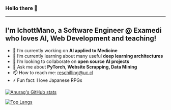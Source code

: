 ### Hello there 👋

---
I'm IchottMano, a Software Engineer @ Examedi who loves **AI**, **Web Development** and **teaching**!
---
<!--
**IchottMano/IchottMano** is a ✨ _special_ ✨ repository because its `README.md` (this file) appears on your GitHub profile.

Here are some ideas to get you started:

- 🔭 I’m currently working on ...
- 🌱 I’m currently learning ...
- 👯 I’m looking to collaborate on ...
- 🤔 I’m looking for help with ...
- 💬 Ask me about ...
- 📫 How to reach me: ...
- 😄 Pronouns: ...
- ⚡ Fun fact: ...
-->
- 🔭 I’m currently working on **AI applied to Medicine**
- 🌱 I’m currently learning about many useful **deep learning architectures**
- 👯 I’m looking to collaborate on **open source AI projects**
- 💬 Ask me about **PyTorch, Website Scrapping, Data Mining**
- 📫 How to reach me: reschilling@uc.cl
- ⚡ Fun fact: I love Japanese RPGs

[![Anurag's GitHub stats](https://github-readme-stats.vercel.app/api?username=IchottMano&count_private=true&theme=dark)
](https://github.com/anuraghazra/github-readme-stats)

[![Top Langs](https://github-readme-stats.vercel.app/api/top-langs/?username=IchottMano&count_private=true&layout=compact&theme=dark)](https://github.com/anuraghazra/github-readme-stats)

